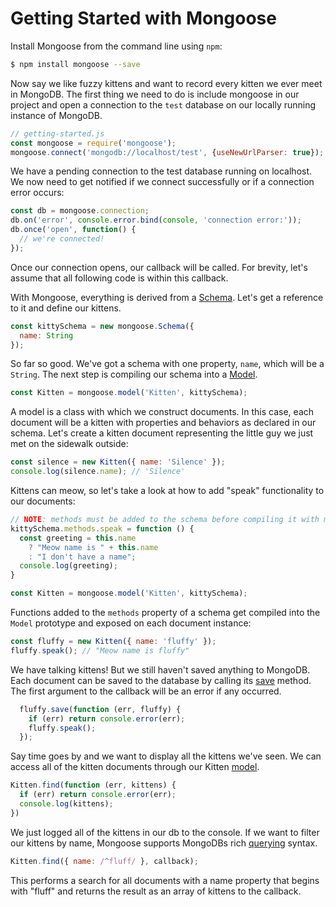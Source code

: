 # Getting Started with Mongoose



Install Mongoose from the command line using `npm`:

```bash
$ npm install mongoose --save
```

Now say we like fuzzy kittens and want to record every kitten we ever meet in MongoDB. The first thing we need to do is include mongoose in our project and open a connection to the `test` database on our locally running instance of MongoDB.

```javascript
// getting-started.js
const mongoose = require('mongoose');
mongoose.connect('mongodb://localhost/test', {useNewUrlParser: true});
```

We have a pending connection to the test database running on localhost. We now need to get notified if we connect successfully or if a connection error occurs:

```javascript
const db = mongoose.connection;
db.on('error', console.error.bind(console, 'connection error:'));
db.once('open', function() {
  // we're connected!
});
```

Once our connection opens, our callback will be called. For brevity, let's assume that all following code is within this callback.

With Mongoose, everything is derived from a [Schema](https://mongoosejs.com/docs/guide.html). Let's get a reference to it and define our kittens.

```javascript
const kittySchema = new mongoose.Schema({
  name: String
});
```

So far so good. We've got a schema with one property, `name`, which will be a `String`. The next step is compiling our schema into a [Model](https://mongoosejs.com/docs/models.html).

```javascript
const Kitten = mongoose.model('Kitten', kittySchema);
```

A model is a class with which we construct documents. In this case, each document will be a kitten with properties and behaviors as declared in our schema. Let's create a kitten document representing the little guy we just met on the sidewalk outside:

```javascript
const silence = new Kitten({ name: 'Silence' });
console.log(silence.name); // 'Silence'
```

Kittens can meow, so let's take a look at how to add "speak" functionality to our documents:

```javascript
// NOTE: methods must be added to the schema before compiling it with mongoose.model()
kittySchema.methods.speak = function () {
  const greeting = this.name
    ? "Meow name is " + this.name
    : "I don't have a name";
  console.log(greeting);
}

const Kitten = mongoose.model('Kitten', kittySchema);
```

Functions added to the `methods` property of a schema get compiled into the `Model` prototype and exposed on each document instance:

```javascript
const fluffy = new Kitten({ name: 'fluffy' });
fluffy.speak(); // "Meow name is fluffy"
```

We have talking kittens! But we still haven't saved anything to MongoDB. Each document can be saved to the database by calling its [save](https://mongoosejs.com/docs/api.html#model_Model-save) method. The first argument to the callback will be an error if any occurred.

```javascript
  fluffy.save(function (err, fluffy) {
    if (err) return console.error(err);
    fluffy.speak();
  });
```

Say time goes by and we want to display all the kittens we've seen. We can access all of the kitten documents through our Kitten [model](https://mongoosejs.com/docs/models.html).

```javascript
Kitten.find(function (err, kittens) {
  if (err) return console.error(err);
  console.log(kittens);
})
```

We just logged all of the kittens in our db to the console. If we want to filter our kittens by name, Mongoose supports MongoDBs rich [querying](https://mongoosejs.com/docs/queries.html) syntax.

```javascript
Kitten.find({ name: /^fluff/ }, callback);
```

This performs a search for all documents with a name property that begins with "fluff" and returns the result as an array of kittens to the callback.